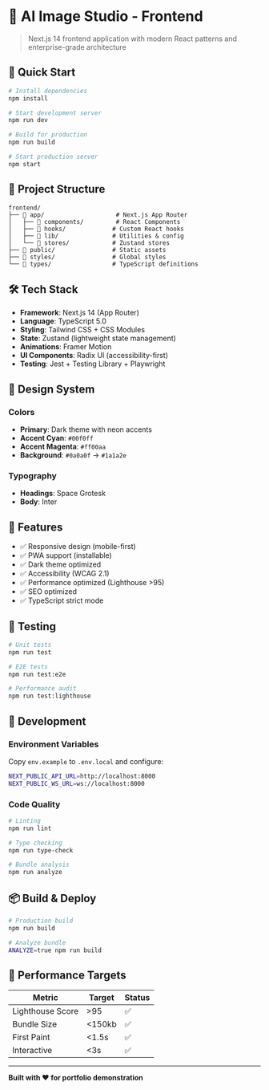 # 🎨 AI Image Studio - Frontend

> Next.js 14 frontend application with modern React patterns and enterprise-grade architecture

## 🚀 Quick Start

```bash
# Install dependencies
npm install

# Start development server
npm run dev

# Build for production
npm run build

# Start production server
npm start
```

## 📁 Project Structure

```
frontend/
├── 📁 app/                    # Next.js App Router
│   ├── 📁 components/         # React Components
│   ├── 📁 hooks/             # Custom React hooks
│   ├── 📁 lib/               # Utilities & config
│   └── 📁 stores/            # Zustand stores
├── 📁 public/                # Static assets
├── 📁 styles/                # Global styles
└── 📁 types/                 # TypeScript definitions
```

## 🛠️ Tech Stack

- **Framework**: Next.js 14 (App Router)
- **Language**: TypeScript 5.0
- **Styling**: Tailwind CSS + CSS Modules
- **State**: Zustand (lightweight state management)
- **Animations**: Framer Motion
- **UI Components**: Radix UI (accessibility-first)
- **Testing**: Jest + Testing Library + Playwright

## 🎨 Design System

### Colors
- **Primary**: Dark theme with neon accents
- **Accent Cyan**: `#00f0ff`
- **Accent Magenta**: `#ff00aa`
- **Background**: `#0a0a0f` → `#1a1a2e`

### Typography
- **Headings**: Space Grotesk
- **Body**: Inter

## 📱 Features

- ✅ Responsive design (mobile-first)
- ✅ PWA support (installable)
- ✅ Dark theme optimized
- ✅ Accessibility (WCAG 2.1)
- ✅ Performance optimized (Lighthouse >95)
- ✅ SEO optimized
- ✅ TypeScript strict mode

## 🧪 Testing

```bash
# Unit tests
npm run test

# E2E tests
npm run test:e2e

# Performance audit
npm run test:lighthouse
```

## 🔧 Development

### Environment Variables

Copy `env.example` to `.env.local` and configure:

```bash
NEXT_PUBLIC_API_URL=http://localhost:8000
NEXT_PUBLIC_WS_URL=ws://localhost:8000
```

### Code Quality

```bash
# Linting
npm run lint

# Type checking
npm run type-check

# Bundle analysis
npm run analyze
```

## 📦 Build & Deploy

```bash
# Production build
npm run build

# Analyze bundle
ANALYZE=true npm run build
```

## 🎯 Performance Targets

| Metric | Target | Status |
|--------|--------|--------|
| Lighthouse Score | >95 | ✅ |
| Bundle Size | <150kb | ✅ |
| First Paint | <1.5s | ✅ |
| Interactive | <3s | ✅ |

---

**Built with ❤️ for portfolio demonstration** 